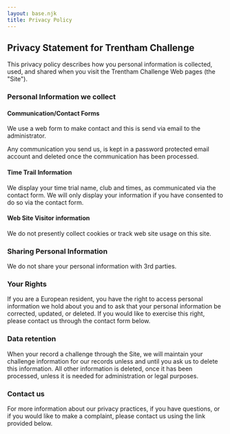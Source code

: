 ```yaml
---
layout: base.njk
title: Privacy Policy
---
```


## Privacy Statement for Trentham Challenge

This privacy policy describes how you personal information is collected, used, and shared when you visit the Trentham Challenge Web pages (the "Site").

### Personal Information we collect

#### Communication/Contact Forms

We use a web form to make contact and this is send via email to the administrator.

Any communication you send us, is kept in a password protected email account and deleted once the communication has been processed.

#### Time Trail Information

We display your time trial name, club and times, as communicated via the contact form.   We will only display your information if you have consented to do so via the contact form.

#### Web Site Visitor information

We do not presently collect cookies or track web site usage on this site.

### Sharing Personal Information

We do not share your personal information with 3rd parties.

### Your Rights

If you are a European resident, you have the right to access personal information we hold about you and to ask that your personal information be corrected, updated, or deleted. If you would like to exercise this right, please contact us through the contact form below.

### Data retention

When your record a challenge through the Site, we will maintain your challenge information for our records unless and until you ask us to delete this information.   All other information is deleted, once it has been processed, unless it is needed for administration or legal purposes.


### Contact us

For more information about our privacy practices, if you have questions, or if you would like to make a complaint, please contact us using the link provided below.
